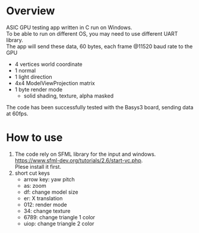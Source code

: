 # Overview

ASIC GPU testing app written in C run on Windows. \
To be able to run on different OS, you may need to use different UART library. \
The app will send these data, 60 bytes, each frame @11520 baud rate to the GPU
- 4 vertices world coordinate
- 1 normal
- 1 light direction
- 4x4 ModelViewProjection matrix
- 1 byte render mode
  - solid shading, texture, alpha masked
    
The code has been successfully tested with the Basys3 board, sending data at 60fps.

# How to use
1. The code rely on SFML library for the input and windows. https://www.sfml-dev.org/tutorials/2.6/start-vc.php. \
   Plese install it first.
2. short cut keys
   - arrow key: yaw pitch
   - as: zoom
   - df: change model size
   - er: X translation
   - 012: render mode
   - 34: change texture
   - 6789: change triangle 1 color
   - uiop: change triangle 2 color

